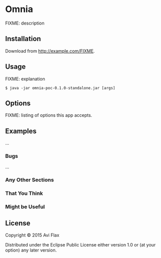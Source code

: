 # Omnia

FIXME: description

## Installation

Download from http://example.com/FIXME.

## Usage

FIXME: explanation

    $ java -jar omnia-poc-0.1.0-standalone.jar [args]

## Options

FIXME: listing of options this app accepts.

## Examples

...

### Bugs

...

### Any Other Sections
### That You Think
### Might be Useful

## License

Copyright © 2015 Avi Flax

Distributed under the Eclipse Public License either version 1.0 or (at
your option) any later version.
